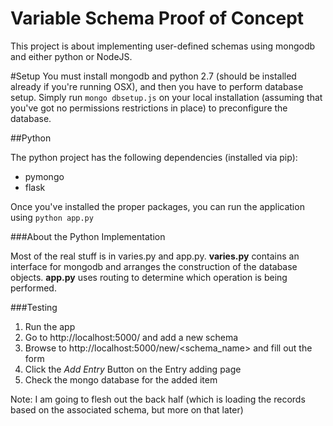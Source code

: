 Variable Schema Proof of Concept
================================

This project is about implementing user-defined schemas using mongodb and either python or NodeJS.

#Setup
You must install mongodb and python 2.7 (should be installed already if you're running OSX), and then you have to perform database setup. Simply run `mongo dbsetup.js` on your local installation (assuming that you've got no permissions restrictions in place) to preconfigure the database.

##Python

The python project has the following dependencies (installed via pip):
+ pymongo
+ flask

Once you've installed the proper packages, you can run the application using `python app.py`

###About the Python Implementation

Most of the real stuff is in varies.py and app.py. **varies.py** contains an interface for mongodb and arranges the construction of the database objects. **app.py** uses routing to determine which operation is being performed.

###Testing
1. Run the app
1. Go to http://localhost:5000/ and add a new schema
1. Browse to http://localhost:5000/new/<schema_name> and fill out the form
1. Click the _Add Entry_ Button on the Entry adding page
1. Check the mongo database for the added item

Note: I am going to flesh out the back half (which is loading the records based on the associated schema, but more on that later)
